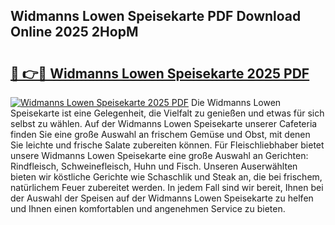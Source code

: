## Widmanns Lowen Speisekarte PDF Download Online 2025 2HopM

# <h2><a href="http://gc760we.nevu.top/?p=Widmanns+Lowen+Speisekarte">🔗 👉🔴 Widmanns Lowen Speisekarte 2025 PDF</a></h2>

[![Widmanns Lowen Speisekarte 2025 PDF](https://i.imgur.com/dBaPXMq.png)](http://gc760we.nevu.top/?p=Widmanns+Lowen+Speisekarte)
Die Widmanns Lowen Speisekarte ist eine Gelegenheit, die Vielfalt zu genießen und etwas für sich selbst zu wählen. Auf der Widmanns Lowen Speisekarte unserer Cafeteria finden Sie eine große Auswahl an frischem Gemüse und Obst, mit denen Sie leichte und frische Salate zubereiten können. Für Fleischliebhaber bietet unsere Widmanns Lowen Speisekarte eine große Auswahl an Gerichten: Rindfleisch, Schweinefleisch, Huhn und Fisch. Unseren Auserwählten bieten wir köstliche Gerichte wie Schaschlik und Steak an, die bei frischem, natürlichem Feuer zubereitet werden. In jedem Fall sind wir bereit, Ihnen bei der Auswahl der Speisen auf der Widmanns Lowen Speisekarte zu helfen und Ihnen einen komfortablen und angenehmen Service zu bieten.
